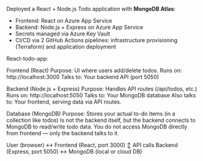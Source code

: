 Deployed a React + Node.js Todo application with **MongoDB Atlas**:  
  - Frontend: React on Azure App Service  
  - Backend: Node.js + Express on Azure App Service  
  - Secrets managed via Azure Key Vault  
  - CI/CD via 2 GitHub Actions pipelines: infrastructure provisioning (Terraform) and application deployment  

React-todo-app:

Frontend (React)
Purpose: UI where users add/delete todos.
Runs on: http://localhost:3000
Talks to: Your backend API (port 5050)

Backend (Node.js + Express)
Purpose: Handles API routes (/api/todos, etc.)
Runs on: http://localhost:5050
Talks to: Your MongoDB database
Also talks to: Your frontend, serving data via API routes.

Database (MongoDB)
Purpose: Stores your actual to-do items (in a collection like todos)
Is not the backend itself, but the backend connects to MongoDB to read/write todo data.
You do not access MongoDB directly from frontend — only the backend talks to it.

User (browser) ↔️ Frontend (React, port 3000)
             ↕️ API calls
Backend (Express, port 5050) ↔️ MongoDB (local or cloud DB)
